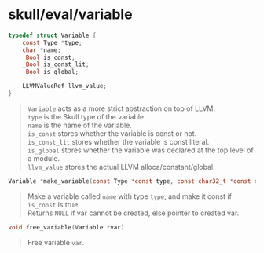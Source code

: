 # skull/eval/variable

```c
typedef struct Variable {
	const Type *type;
	char *name;
	_Bool is_const;
	_Bool is_const_lit;
	_Bool is_global;

	LLVMValueRef llvm_value;
}
```

> `Variable` acts as a more strict abstraction on top of LLVM.
> \
> `type` is the Skull type of the variable.
> \
> `name` is the name of the variable.
> \
> `is_const` stores whether the variable is const or not.
> \
> `is_const_lit` stores whether the variable is const literal.
> \
> `is_global` stores whether the variable was declared at the top level of a
> module.
> \
> `llvm_value` stores the actual LLVM alloca/constant/global.

```c
Variable *make_variable(const Type *const type, const char32_t *const name, bool is_const)
```

> Make a variable called `name` with type `type`, and make it const if
> `is_const` is true.
> \
> Returns `NULL` if var cannot be created, else pointer to created var.

```c
void free_variable(Variable *var)
```

> Free variable `var`.

